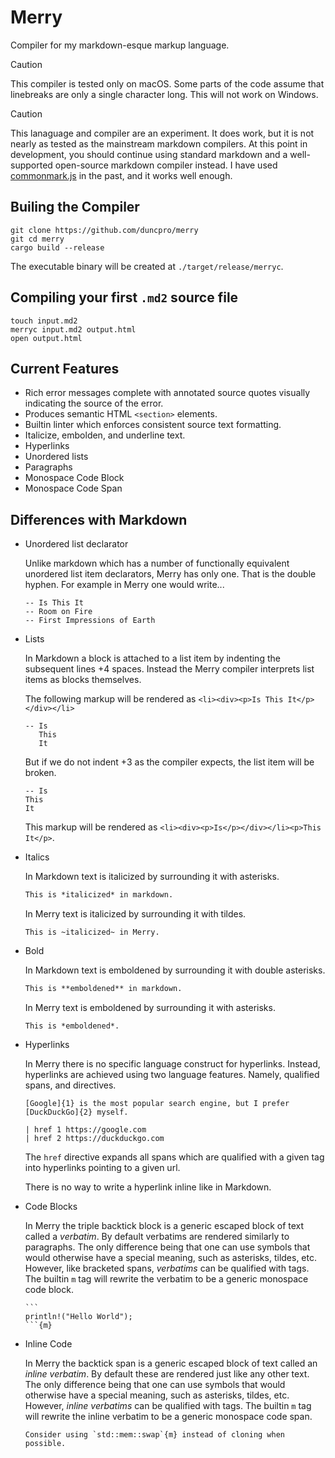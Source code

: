 # Merry

Compiler for my markdown-esque markup language.

> [!CAUTION]
> This compiler is tested only on macOS. Some parts of the code assume that linebreaks
> are only a single character long. This will not work on Windows.

> [!CAUTION]
> This lanaguage and compiler are an experiment. It does work, but it is not nearly
> as tested as the mainstream markdown compilers. At this point in development, you
> should continue using standard markdown and a well-supported open-source markdown compiler
> instead. I have used [commonmark.js](https://github.com/commonmark/commonmark.js/) in the
> past, and it works well enough.
 
## Builing the Compiler

```
git clone https://github.com/duncpro/merry
git cd merry
cargo build --release
```

The executable binary will be created at `./target/release/merryc`.

## Compiling your first `.md2` source file

```
touch input.md2
merryc input.md2 output.html
open output.html
```

## Current Features
- Rich error messages complete with annotated source quotes visually indicating the source of the error.
- Produces semantic HTML `<section>` elements.
- Builtin linter which enforces consistent source text formatting.
- Italicize, embolden, and underline text.
- Hyperlinks
- Unordered lists
- Paragraphs
- Monospace Code Block
- Monospace Code Span

## Differences with Markdown
- Unordered list declarator

    Unlike markdown which has a number of functionally equivalent unordered list item declarators,
    Merry has only one. That is the double hyphen. For example in Merry one would write...

    ```md2
    -- Is This It
    -- Room on Fire
    -- First Impressions of Earth
    ```
- Lists

    In Markdown a block is attached to a list item by indenting the subsequent lines +4 spaces.
    Instead the Merry compiler interprets list items as blocks themselves. 

    The following markup will be rendered as `<li><div><p>Is This It</p></div></li>`
    
    ```md2
    -- Is
       This
       It
    ```

    But if we do not indent +3 as the compiler expects, the list item will be broken.

    ```md2
    -- Is
    This
    It
    ````

    This markup will be rendered as `<li><div><p>Is</p></div></li><p>This It</p>`.

- Italics

    In Markdown text is italicized by surrounding it with asterisks.
    ```md
    This is *italicized* in markdown.
    ```

    In Merry text is italicized by surrounding it with tildes.
    ```md2
    This is ~italicized~ in Merry.
    ```

- Bold

    In Markdown text is emboldened by surrounding it with double asterisks.
    ```md
    This is **emboldened** in markdown.
    ```

    In Merry text is emboldened by surrounding it with asterisks.
    ```md2
    This is *emboldened*.
    ```
    
- Hyperlinks

    In Merry there is no specific language construct for hyperlinks. Instead, hyperlinks are
    achieved using two language features. Namely, qualified spans, and directives.

    ```md2
    [Google]{1} is the most popular search engine, but I prefer [DuckDuckGo]{2} myself.
    
    | href 1 https://google.com
    | href 2 https://duckduckgo.com
    ````

    The `href` directive expands all spans which are qualified with a given tag into hyperlinks
    pointing to a given url.

    There is no way to write a hyperlink inline like in Markdown.

- Code Blocks

    In Merry the triple backtick block is a generic escaped block of text called a *verbatim*.
    By default verbatims are rendered similarly to paragraphs. The only difference being that
    one can use symbols that would otherwise have a special meaning, such as asterisks, tildes,
    etc. However, like bracketed spans, *verbatims* can be qualified with tags. The builtin `m`
    tag will rewrite the verbatim to be a generic monospace code block.

    ````md2
    ```
    println!("Hello World");    
    ```{m}
    ````

- Inline Code

    In Merry the backtick span is a generic escaped block of text called an *inline verbatim*.
    By default these are rendered just like any other text. The only difference being that
    one can use symbols that would otherwise have a special meaning, such as asterisks, tildes, etc.
    However, *inline verbatims* can be qualified with tags. The builtin `m` tag will rewrite
    the inline verbatim to be a generic monospace code span.

    ```md2
    Consider using `std::mem::swap`{m} instead of cloning when possible.
    ```
